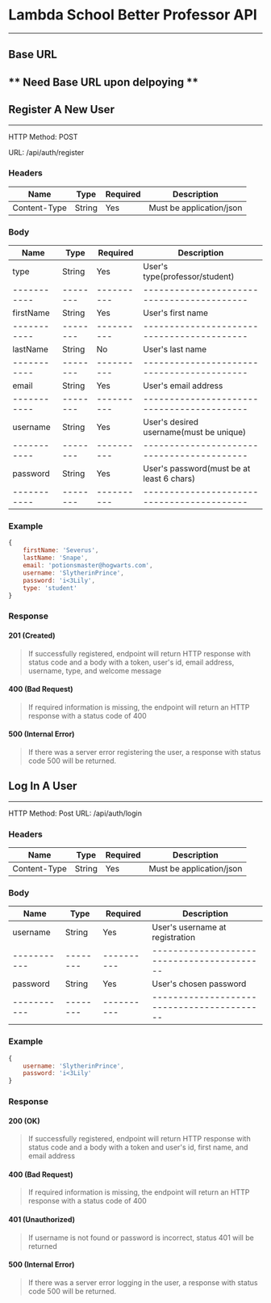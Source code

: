 # Lambda School Better Professor API
------------------------------------

## Base URL
** Need Base URL upon delpoying **
----------------------------------

## Register A New User
----------------------

HTTP Method: POST

URL: /api/auth/register

### Headers 

Name         | Type   |Required| Description             |
-------------|--------|--------|-------------------------|
Content-Type |String  | Yes    | Must be application/json|


### Body 

Name       | Type   | Required | Description                              |
-----------|--------|----------| -----------------------------------------|
type       | String | Yes      | User's type(professor/student)           |
-----------|--------|----------|------------------------------------------|
firstName  | String | Yes      | User's first name                        |
-----------|--------|----------|------------------------------------------|
lastName   | String | No       | User's last name                         |
-----------|--------|----------|------------------------------------------|
email      | String | Yes      | User's email address                     |
-----------|--------|----------|------------------------------------------|
username   | String | Yes      | User's desired username(must be unique)  |
-----------|--------|----------|------------------------------------------|
password   | String | Yes      | User's password(must be at least 6 chars)|
-----------|--------|----------|------------------------------------------|

### Example 

```javascript
{
    firstName: 'Severus',
    lastName: 'Snape',
    email: 'potionsmaster@hogwarts.com',
    username: 'SlytherinPrince',
    password: 'i<3Lily',
    type: 'student'
}
```

### Response

#### 201 (Created)
 > If successfully registered, endpoint will return HTTP response with status code and a body with a token, user's id, email address, username, type, and welcome message

 #### 400 (Bad Request)
 > If required information is missing, the endpoint will return an HTTP response with a status code of 400

 #### 500 (Internal Error) 
 > If there was a server error registering the user, a response with status code 500 will be returned.

## Log In A User
----------------

HTTP Method: Post
URL: /api/auth/login

### Headers 

Name         | Type   |Required  | Description             |
-------------|--------|----------|-------------------------|
Content-Type |String  | Yes      | Must be application/json|


### Body 

Name       | Type   | Required | Description                              |
-----------|--------|----------| -----------------------------------------|
username   | String | Yes      | User's username at registration          |
-----------|--------|----------|------------------------------------------|
password   | String | Yes      | User's chosen password                   |
-----------|--------|----------|------------------------------------------|

### Example 

```javascript
{
    username: 'SlytherinPrince',
    password: 'i<3Lily'
}
```

### Response

#### 200 (OK)
 > If successfully registered, endpoint will return HTTP response with status code and a body with a token and user's id, first name, and email address

  #### 400 (Bad Request)
 > If required information is missing, the endpoint will return an HTTP response with a status code of 400

 #### 401 (Unauthorized)
 > If username is not found or password is incorrect, status 401 will be returned

 #### 500 (Internal Error) 
 > If there was a server error logging in the user, a response with status code 500 will be returned.








